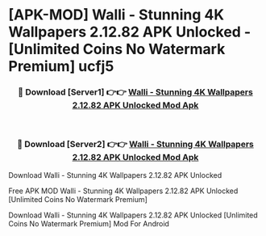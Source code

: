 # [APK-MOD] Walli - Stunning 4K Wallpapers 2.12.82 APK Unlocked - [Unlimited Coins No Watermark Premium] ucfj5



<div align="center">
<h3>🔴 Download [Server1] 👉👉 <a href="https://momento.my/?title=Walli_-_Stunning_4K_Wallpapers_2.12.82_APK_Unlocked">Walli - Stunning 4K Wallpapers 2.12.82 APK Unlocked Mod Apk</a></h3><br>

<h3>🔴 Download [Server2] 👉👉 <a href="https://momento.my/?title=Walli_-_Stunning_4K_Wallpapers_2.12.82_APK_Unlocked">Walli - Stunning 4K Wallpapers 2.12.82 APK Unlocked Mod Apk</a></h3>
</div>



Download Walli - Stunning 4K Wallpapers 2.12.82 APK Unlocked 

Free APK MOD Walli - Stunning 4K Wallpapers 2.12.82 APK Unlocked [Unlimited Coins No Watermark Premium]

Download Walli - Stunning 4K Wallpapers 2.12.82 APK Unlocked [Unlimited Coins No Watermark Premium] Mod For Android

